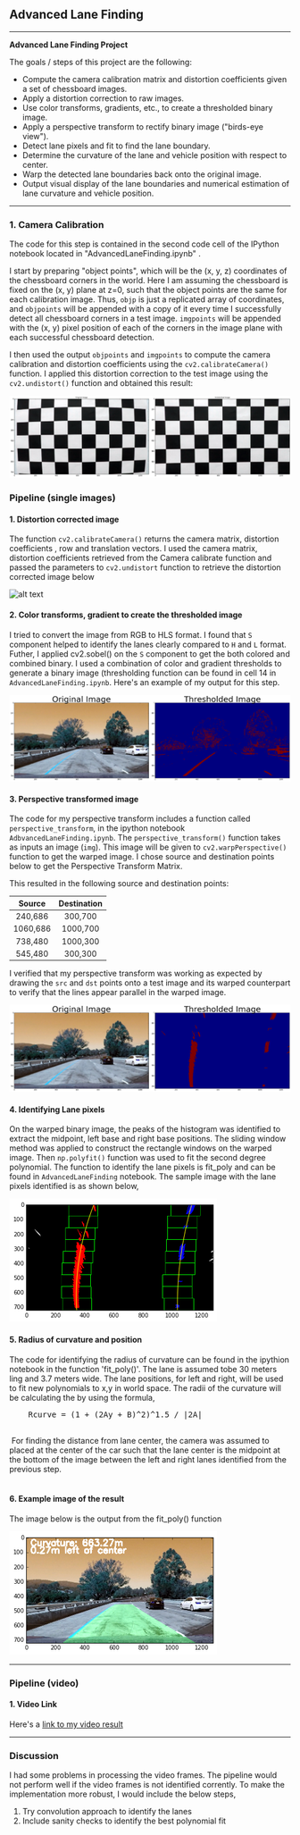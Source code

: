 ## Advanced Lane Finding
---

**Advanced Lane Finding Project**

The goals / steps of this project are the following:

* Compute the camera calibration matrix and distortion coefficients given a set of chessboard images.
* Apply a distortion correction to raw images.
* Use color transforms, gradients, etc., to create a thresholded binary image.
* Apply a perspective transform to rectify binary image ("birds-eye view").
* Detect lane pixels and fit to find the lane boundary.
* Determine the curvature of the lane and vehicle position with respect to center.
* Warp the detected lane boundaries back onto the original image.
* Output visual display of the lane boundaries and numerical estimation of lane curvature and vehicle position.

[//]: # (Image References)

[image1]: ./images/undistort_output.png "Undistorted"
[image2]: ./images/test1.jpg "Original Image"
[image7]: ./images/test2.jpg "Road Transformed"
[image3]: ./images/binary_combo_example.png "Binary Example"
[image4]: ./images/warped_straight_lines.png "Warp Example"
[image5]: ./images/color_fit_lines.png "Fit Visual"
[image6]: ./images/example_output.png "Output"
[video1]: ./project_video.mp4 "Video"

---


### 1. Camera Calibration

The code for this step is contained in the second code cell of the IPython notebook located in "AdvancedLaneFinding.ipynb" .  

I start by preparing "object points", which will be the (x, y, z) coordinates of the chessboard corners in the world. Here I am assuming the chessboard is fixed on the (x, y) plane at z=0, such that the object points are the same for each calibration image.  Thus, `objp` is just a replicated array of coordinates, and `objpoints` will be appended with a copy of it every time I successfully detect all chessboard corners in a test image.  `imgpoints` will be appended with the (x, y) pixel position of each of the corners in the image plane with each successful chessboard detection.  

I then used the output `objpoints` and `imgpoints` to compute the camera calibration and distortion coefficients using the `cv2.calibrateCamera()` function.  I applied this distortion correction to the test image using the `cv2.undistort()` function and obtained this result: 

![alt text][image1]

### Pipeline (single images)

#### 1. Distortion corrected image 

The function `cv2.calibrateCamera()` returns the camera matrix, distortion coefficients , row and translation vectors. I used the camera matrix, distortion coefficients retrieved from the Camera calibrate function and passed the parameters to `cv2.undistort` function to retrieve the distortion corrected image below 

![alt text][image2]

#### 2. Color transforms, gradient to create the thresholded image 
I tried to convert the image from RGB to HLS format. I found that `S` component helped to identify the lanes clearly compared to `H` and `L` format. Futher, I applied cv2.sobel() on the `S` component to get the both colored and combined binary. I used a combination of color and gradient thresholds to generate a binary image (thresholding function can be found in cell 14 in `AdvancedLaneFinding.ipynb`.  Here's an example of my output for this step.  

![alt text][image3]

#### 3. Perspective transformed image 

The code for my perspective transform includes a function called `perspective_transform`, in the ipython notebook `AdbvancedLaneFinding.ipynb`.  The `perspective_transform()` function takes as inputs an image (`img`). This image will be given to `cv2.warpPerspective()` function to get the warped image. I chose source and destination points below to get the Perspective Transform Matrix. 


This resulted in the following source and destination points:

| Source        | Destination   | 
|:-------------:|:-------------:| 
| 240,686   | 300,700      | 
| 1060,686      | 1000,700     |
| 738,480     | 1000,300     |
| 545,480      | 300,300      |

I verified that my perspective transform was working as expected by drawing the `src` and `dst` points onto a test image and its warped counterpart to verify that the lines appear parallel in the warped image.

![alt text][image4]

#### 4. Identifying Lane pixels 

On the warped binary image, the peaks of the histogram was identified to extract the midpoint, left base and right base positions. The sliding window method was applied to construct the rectangle windows on the warped image. Then `np.polyfit()` function was used to fit the second degree polynomial. The function to identify the lane pixels is fit_poly and can be found in `AdvancedLaneFinding` notebook. 
The sample image with the lane pixels identified is as shown below, 
 
![alt text][image5]

#### 5. Radius of curvature and position  

The code for identifying the radius of curvature can be found in the ipythion notebook in the function 'fit_poly()'.  The lane is assumed tobe 30 meters ling and 3.7 meters wide. 
The lane positions, for left and right, will be used to fit new polynomials to x,y in world space. The radii of the curvature will be calculating the by using the formula,

   <pre>
    Rcurve = (1 + (2Ay + B)^2)^1.5 / |2A| 
   </pre> 
​
​​For finding the distance from lane center, the camera was assumed to placed at the center of the car such that the lane center is the midpoint at the bottom of the image between the left and right lanes identified from the previous step.  
​​ 

#### 6. Example image of the result

The image below is the output from the fit_poly() function 

![alt text][image6]

---

### Pipeline (video)

#### 1. Video Link 

Here's a [link to my video result](video_output.mp4)

---

### Discussion

I had some problems in processing the video frames. The pipeline would not perform well if the video frames is not identified corrently.  To make the implementation more robust, I would include the below steps, 
1. Try convolution approach to identify the lanes 
2. Include sanity checks to identify the best polynomial fit 

